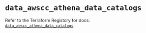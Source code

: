 # `data_awscc_athena_data_catalogs`

Refer to the Terraform Registory for docs: [`data_awscc_athena_data_catalogs`](https://registry.terraform.io/providers/hashicorp/awscc/0.70.0/docs/data-sources/athena_data_catalogs).
